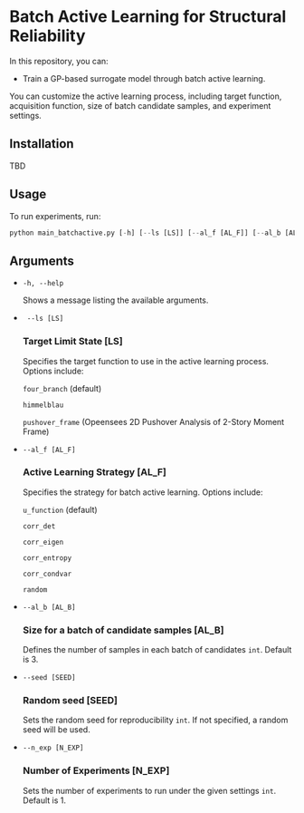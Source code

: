 
# Batch Active Learning for Structural Reliability

In this repository, you can:

- Train a GP-based surrogate model through batch active learning. 

You can customize the active learning process, including target function, acquisition function, size of batch candidate samples, and experiment settings.

## Installation

TBD

## Usage

To run experiments, run:

```python
python main_batchactive.py [-h] [--ls [LS]] [--al_f [AL_F]] [--al_b [AL_B]] [--seed [SEED]] [--n_exp [N_EXP]]
```
## Arguments
* `-h, --help` 

  Shows a message listing the available arguments.

* ` --ls [LS]` 
  ### Target Limit State [LS]
  Specifies the target function to use in the active learning process. Options include:

  `four_branch` (default)
  
  `himmelblau` 
  
  `pushover_frame` (Opeensees 2D Pushover Analysis of 2-Story Moment Frame)

* `--al_f [AL_F]`
  ### Active Learning Strategy [AL_F]
  Specifies the strategy for batch active learning. Options include:

  `u_function` (default)
  
  `corr_det`
  
  `corr_eigen`

  `corr_entropy`

  `corr_condvar`
  
  `random`

* `--al_b [AL_B]`
  ### Size for a batch of candidate samples [AL_B]
  Defines the number of samples in each batch of candidates `int`. Default is 3.

* `--seed [SEED]`
  ### Random seed [SEED]
  Sets the random seed for reproducibility `int`. If not specified, a random seed will be used.

* `--n_exp [N_EXP]`
  ### Number of Experiments [N_EXP]
  Sets the number of experiments to run under the given settings `int`.  Default is 1.
